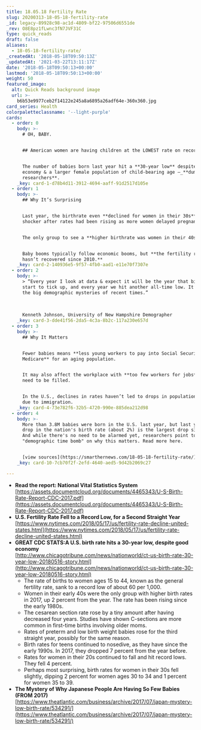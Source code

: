 ```yaml
---
title: 18.05.18 Fertility Rate
slug: 20200313-18-05-18-fertility-rate
_id: legacy-89928c98-ac1d-4809-bf22-97506d6551de
_rev: O8E8pz1fLwnc3fN7JVF31C
type: quick_reads
draft: false
aliases:
  - 18-05-18-fertility-rate/
_createdAt: '2018-05-18T09:50:13Z'
_updatedAt: '2021-03-22T13:11:17Z'
date: '2018-05-18T09:50:13+00:00'
lastmod: '2018-05-18T09:50:13+00:00'
weight: 50
featured_image:
  alt: Quick Reads background image
  url: >-
    b6b53e9977ceb2f14122e245a8a6895a26adf64e-360x360.jpg
card_series: Health
colorpaletteclassname: '--light-purple'
cards:
  - order: 0
    body: >-
      # OH, BABY.


      ## American women are having children at the LOWEST rate on record.


      The number of babies born last year hit a **30-year low** despite a strong
      economy & a larger female population of child-bearing age –_**dumbfounding
      researchers**.
    _key: card-1-d78b4d11-3912-4694-aaff-91d2517d105e
  - order: 1
    body: >-
      ## Why It’s Surprising


      Last year, the birthrate even **declined for women in their 30s**, a
      shocker after rates had been rising as more women delayed pregnancy.


      The only group to see a **higher birthrate was women in their 40s**.


      Baby booms typically follow economic booms, but **the fertility rate
      hasn’t recovered since 2010.**
    _key: card-2-140936e5-9f57-4fb0-aad1-e11e70f7307e
  - order: 2
    body: >-
      > “Every year I look at data & expect it will be the year that birthrates
      start to tick up, and every year we hit another all-time low. It’s one of
      the big demographic mysteries of recent times.”  
        
        
        
      Kenneth Johnson, University of New Hampshire Demographer
    _key: card-3-dde41f56-2da5-4c3a-8b2c-117a230e657d
  - order: 3
    body: >-
      ## Why It Matters


      Fewer babies means **less young workers to pay into Social Security &
      Medicare** for an aging population.


      It may also affect the workplace with **too few workers for jobs** that
      need to be filled.


      In the U.S., declines in rates haven’t led to drops in population, mainly
      due to immigration.
    _key: card-4-73e782f6-32b5-4720-990e-885dea212d98
  - order: 4
    body: >-
      More than 3.8M babies were born in the U.S. last year, but last year's
      drop in the nation's birth rate (about 2%) is the largest drop since 2010.
      And while there's no need to be alarmed yet, researchers point to Japan's
      "demographic time bomb" on why this matters. Read more here.


      [view sources](https://smarthernews.com/18-05-18-fertility-rate/)
    _key: card-10-7cb70f2f-2efd-4640-aed5-9d42b2069c27

---
```

* **Read the report: National Vital Statistics System**  
[https://assets.documentcloud.org/documents/4465343/U-S-Birth-Rate-Report-CDC-2017.pdf](https://assets.documentcloud.org/documents/4465343/U-S-Birth-Rate-Report-CDC-2017.pdf)
* **U.S. Fertility Rate Fell to a Record Low, for a Second Straight Year**  
[https://www.nytimes.com/2018/05/17/us/fertility-rate-decline-united-states.html](https://www.nytimes.com/2018/05/17/us/fertility-rate-decline-united-states.html)
* **GREAT CDC STATS:A U.S. birth rate hits a 30-year low, despite good economy**  
[http://www.chicagotribune.com/news/nationworld/ct-us-birth-rate-30-year-low-20180516-story.html](http://www.chicagotribune.com/news/nationworld/ct-us-birth-rate-30-year-low-20180516-story.html)
  * The rate of births to women ages 15 to 44, known as the general fertility rate, sank to a record low of about 60 per 1,000.
  * Women in their early 40s were the only group with higher birth rates in 2017, up 2 percent from the year. The rate has been rising since the early 1980s.
  * The cesarean section rate rose by a tiny amount after having decreased four years. Studies have shown C-sections are more common in first-time births involving older moms.
  * Rates of preterm and low birth weight babies rose for the third straight year, possibly for the same reason.
  * Birth rates for teens continued to nosedive, as they have since the early 1990s. In 2017, they dropped 7 percent from the year before.
  * Rates for women in their 20s continued to fall and hit record lows. They fell 4 percent.
  * Perhaps most surprising, birth rates for women in their 30s fell slightly, dipping 2 percent for women ages 30 to 34 and 1 percent for women 35 to 39.
* **The Mystery of Why Japanese People Are Having So Few Babies (FROM 2017)**  
[https://www.theatlantic.com/business/archive/2017/07/japan-mystery-low-birth-rate/534291/](https://www.theatlantic.com/business/archive/2017/07/japan-mystery-low-birth-rate/534291/)